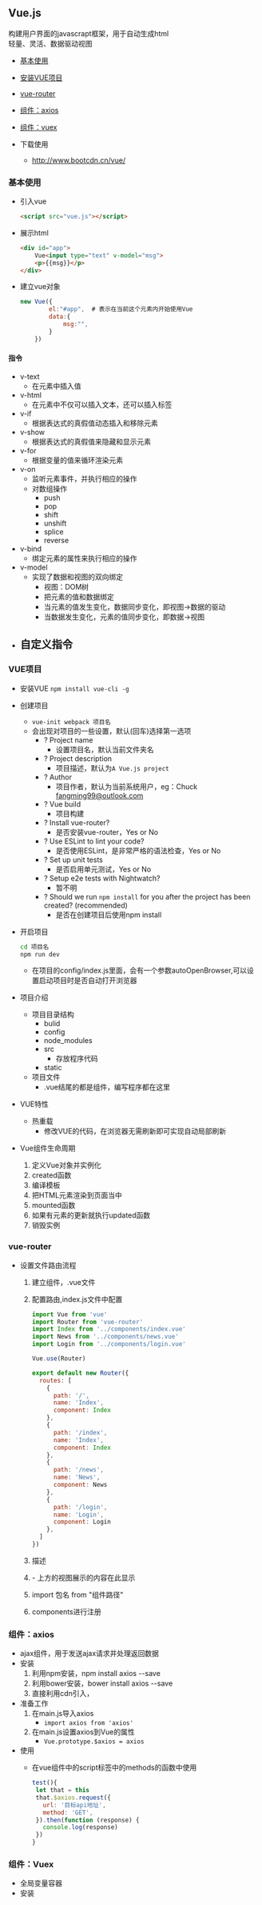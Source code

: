 ## Vue.js
构建用户界面的javascrapt框架，用于自动生成html       
轻量、灵活、数据驱动视图

- [基本使用](#01)
- [安装VUE项目](#02)
- [vue-router](#03)
- [组件：axios](#04)
- [组件：vuex](#05)

- 下载使用
	- http://www.bootcdn.cn/vue/

### <span id="01">基本使用</span>
- 引入vue

	```html
	<script src="vue.js"></script>
	```

- 展示html

	```html
	<div id="app">
	    Vue<input type="text" v-model="msg">
	    <p>{{msg}}</p>
	</div>
	```

- 建立vue对象

	```js
	new Vue({
	        el:"#app",	# 表示在当前这个元素内开始使用Vue
	        data:{
	            msg:"",
	        }
	    })
	```

#### 指令
- v-text
	- 在元素中插入值
- v-html
	- 在元素中不仅可以插入文本，还可以插入标签
- v-if
	- 根据表达式的真假值动态插入和移除元素
- v-show
	- 根据表达式的真假值来隐藏和显示元素
- v-for
	- 根据变量的值来循环渲染元素
- v-on
	- 监听元素事件，并执行相应的操作
	- 对数组操作
		- push
		- pop
		- shift
		- unshift
		- splice
		- reverse
- v-bind
	- 绑定元素的属性来执行相应的操作
- v-model
	- 实现了数据和视图的双向绑定
		- 视图：DOM树
		- 把元素的值和数据绑定
		- 当元素的值发生变化，数据同步变化，即视图->数据的驱动
		- 当数据发生变化，元素的值同步变化，即数据->视图
- 自定义指令
	- 

### <span id="02">VUE项目</span>
- 安装VUE
	`npm install vue-cli -g`
- 创建项目
	- `vue-init webpack 项目名`
	- 会出现对项目的一些设置，默认(回车)选择第一选项
		- ? Project name 
			- 设置项目名，默认当前文件夹名
		- ? Project description 
			- 项目描述，默认为`A Vue.js project`
		- ? Author 
			- 项目作者，默认为当前系统用户，eg：Chuck <fangming99@outlook.com>
		- ? Vue build 
			- 项目构建
		- ? Install vue-router?
			- 是否安装vue-router，Yes or No
		- ? Use ESLint to lint your code?
			- 是否使用ESLint，是非常严格的语法检查，Yes or No
		- ? Set up unit tests 
			- 是否启用单元测试，Yes or No
		- ? Setup e2e tests with Nightwatch?
			- 暂不明
		- ? Should we run `npm install` for you after the project has been created? (recommended)
			- 是否在创建项目后使用npm install

- 开启项目

	```cmd
	cd 项目名
	npm run dev
	```
	- 在项目的config/index.js里面，会有一个参数autoOpenBrowser,可以设置启动项目时是否自动打开浏览器
- 项目介绍
	- 项目目录结构
		- bulid
		- config
		- node_modules
		- src
			- 存放程序代码
		- static
	- 项目文件
		- .vue结尾的都是组件，编写程序都在这里
- VUE特性
	- 热重载
		- 修改VUE的代码，在浏览器无需刷新即可实现自动局部刷新

-  Vue组件生命周期
	1. 定义Vue对象并实例化
	2. created函数
	3. 编译模板
	4. 把HTML元素渲染到页面当中
	5. mounted函数
	6. 如果有元素的更新就执行updated函数
	7. 销毁实例


### <span id="03">vue-router</span>
- 设置文件路由流程
	1. 建立组件，.vue文件
	2. 配置路由,index.js文件中配置

		```js
		import Vue from 'vue'
		import Router from 'vue-router'
		import Index from '../components/index.vue'
		import News from '../components/news.vue'
		import Login from '../components/login.vue'
		
		Vue.use(Router)
		
		export default new Router({
		  routes: [
		    {
		      path: '/',
		      name: 'Index',
		      component: Index
		    },
		    {
		      path: '/index',
		      name: 'Index',
		      component: Index
		    },
		    {
		      path: '/news',
		      name: 'News',
		      component: News
		    },
		    {
		      path: '/login',
		      name: 'Login',
		      component: Login
		    },
		  ]
		})
		```	

	3. <router-link to="vue文件路径">描述</router-link>
	4. <router-viem/>
		- 上方的视图展示的内容在此显示
	5. import 包名 from "组件路径"
	6. components进行注册


### <span id="04">组件：axios</span>
- ajax组件，用于发送ajax请求并处理返回数据
- 安装
	1. 利用npm安装，npm install axios --save
	2. 利用bower安装，bower install axios --save
	3. 直接利用cdn引入，<script src="https://unpkg.com/axios/dist/axios.min.js"></script>
- 准备工作
	1. 在main.js导入axios
		- `import axios from 'axios'`
	2. 在main.js设置axios到Vue的属性
		- `Vue.prototype.$axios = axios`
- 使用
	- 在vue组件中的script标签中的methods的函数中使用

		```vue.js
		test(){
		 let that = this
		 that.$axios.request({
		   url: '目标api地址',
		   method: 'GET',
		 }).then(function (response) {
		   console.log(response)
		 })
		}
		```

### <span id="04">组件：Vuex</span>
- 全局变量容器
- 安装
